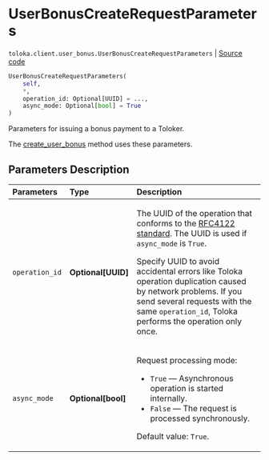 # UserBonusCreateRequestParameters
`toloka.client.user_bonus.UserBonusCreateRequestParameters` | [Source code](https://github.com/Toloka/toloka-kit/blob/v1.2.1/src/client/user_bonus.py#L73)

```python
UserBonusCreateRequestParameters(
    self,
    *,
    operation_id: Optional[UUID] = ...,
    async_mode: Optional[bool] = True
)
```

Parameters for issuing a bonus payment to a Toloker.


The [create_user_bonus](toloka.client.TolokaClient.create_user_bonus.md) method uses these parameters.

## Parameters Description

| Parameters | Type | Description |
| :----------| :----| :-----------|
`operation_id`|**Optional\[UUID\]**|<p>The UUID of the operation that conforms to the [RFC4122 standard](https://tools.ietf.org/html/rfc4122). The UUID is used if `async_mode` is `True`.</p> <p>Specify UUID to avoid accidental errors like Toloka operation duplication caused by network problems. If you send several requests with the same `operation_id`, Toloka performs the operation only once.</p>
`async_mode`|**Optional\[bool\]**|<p>Request processing mode:</p> <ul> <li>`True` — Asynchronous operation is started internally.</li> <li>`False` — The request is processed synchronously.</li> </ul> <p></p><p>Default value: `True`.</p>

